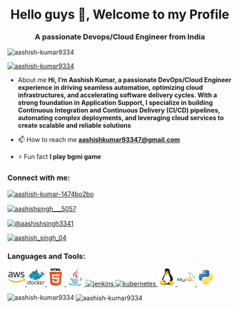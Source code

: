 <h1 align="center">Hello guys 👋, Welcome to my Profile</h1>
<h3 align="center">A passionate Devops/Cloud Engineer from India</h3>

<p align="left"> <img src="https://komarev.com/ghpvc/?username=aashish-kumar9334&label=Profile%20views&color=0e75b6&style=flat" alt="aashish-kumar9334" /> </p>

<p align="left"> <a href="https://github.com/ryo-ma/github-profile-trophy"><img src="https://github-profile-trophy.vercel.app/?username=aashish-kumar9334" alt="aashish-kumar9334" /></a> </p>

- About me **Hi, I’m Aashish Kumar, a passionate DevOps/Cloud Engineer experience in driving seamless automation, optimizing cloud infrastructures, and accelerating software delivery cycles. With a strong foundation in Application Support, I specialize in building Continuous Integration and Continuous Delivery (CI/CD) pipelines, automating complex deployments, and leveraging cloud services to create scalable and reliable solutions**

- 📫 How to reach me **aashishkumar93347@gmail.com**

- ⚡ Fun fact **I play bgmi game**

<h3 align="left">Connect with me:</h3>
<p align="left">
<a href="https://www.linkedin.com/in/aashish-kumar-1474b02b0/" target="blank"><img align="center" src="https://raw.githubusercontent.com/rahuldkjain/github-profile-readme-generator/master/src/images/icons/Social/linked-in-alt.svg" alt="aashish-kumar-1474bo2bo" height="30" width="40" /></a>
  
<a href="https://instagram.com/aashishsingh___5057" target="blank"><img align="center" src="https://raw.githubusercontent.com/rahuldkjain/github-profile-readme-generator/master/src/images/icons/Social/instagram.svg" alt="aashishsingh___5057" height="30" width="40" /></a>

<a href="https://www.hackerrank.com/profile/aashishsingh3341" target="blank"><img align="center" src="https://raw.githubusercontent.com/rahuldkjain/github-profile-readme-generator/master/src/images/icons/Social/hackerrank.svg" alt="@aashishsingh3341" height="30" width="40" /></a>

<a href="https://www.leetcode.com/aashish_singh_04" target="blank"><img align="center" src="https://raw.githubusercontent.com/rahuldkjain/github-profile-readme-generator/master/src/images/icons/Social/leet-code.svg" alt="aashish_singh_04" height="30" width="40" /></a>
</p>

<h3 align="left">Languages and Tools:</h3>
<p align="left"> <a href="https://aws.amazon.com" target="_blank" rel="noreferrer"> <img src="https://raw.githubusercontent.com/devicons/devicon/master/icons/amazonwebservices/amazonwebservices-original-wordmark.svg" alt="aws" width="40" height="40"/> </a> <a href="https://www.docker.com/" target="_blank" rel="noreferrer"> <img src="https://raw.githubusercontent.com/devicons/devicon/master/icons/docker/docker-original-wordmark.svg" alt="docker" width="40" height="40"/> </a> <a href="https://www.w3.org/html/" target="_blank" rel="noreferrer"> <img src="https://raw.githubusercontent.com/devicons/devicon/master/icons/html5/html5-original-wordmark.svg" alt="html5" width="40" height="40"/> </a> <a href="https://www.java.com" target="_blank" rel="noreferrer"> <img src="https://raw.githubusercontent.com/devicons/devicon/master/icons/java/java-original.svg" alt="java" width="40" height="40"/> </a> <a href="https://www.jenkins.io" target="_blank" rel="noreferrer"> <img src="https://www.vectorlogo.zone/logos/jenkins/jenkins-icon.svg" alt="jenkins" width="40" height="40"/> </a> <a href="https://kubernetes.io" target="_blank" rel="noreferrer"> <img src="https://www.vectorlogo.zone/logos/kubernetes/kubernetes-icon.svg" alt="kubernetes" width="40" height="40"/> </a> <a href="https://www.linux.org/" target="_blank" rel="noreferrer"> <img src="https://raw.githubusercontent.com/devicons/devicon/master/icons/linux/linux-original.svg" alt="linux" width="40" height="40"/> </a> <a href="https://www.mysql.com/" target="_blank" rel="noreferrer"> <img src="https://raw.githubusercontent.com/devicons/devicon/master/icons/mysql/mysql-original-wordmark.svg" alt="mysql" width="40" height="40"/> </a> <a href="https://www.python.org" target="_blank" rel="noreferrer"> <img src="https://raw.githubusercontent.com/devicons/devicon/master/icons/python/python-original.svg" alt="python" width="40" height="40"/> </a> </p>

<p><img align="left" src="https://github-readme-stats.vercel.app/api/top-langs?username=aashish-kumar9334&show_icons=true&locale=en&layout=compact" alt="aashish-kumar9334" /></p>

<p>&nbsp;<img align="center" src="https://github-readme-stats.vercel.app/api?username=aashish-kumar9334&show_icons=false&locale=en" alt="aashish-kumar9334" /></p>

